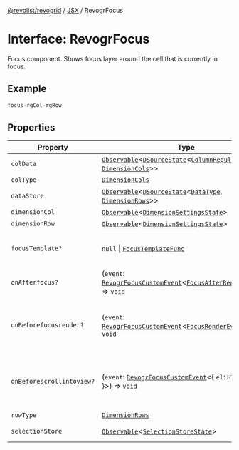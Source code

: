 [@revolist/revogrid](README.md) / [JSX](Namespace.JSX.md) / RevogrFocus

# Interface: RevogrFocus

Focus component. Shows focus layer around the cell that is currently in focus.

## Example

```ts
focus-rgCol-rgRow
```

## Properties

| Property | Type | Description | Defined in |
| ------ | ------ | ------ | ------ |
| `colData` | [`Observable`](TypeAlias.Observable.md)\<[`DSourceState`](TypeAlias.DSourceState.md)\<[`ColumnRegular`](Interface.ColumnRegular.md), [`DimensionCols`](TypeAlias.DimensionCols.md)\>\> | Column source | [src/components.d.ts:1773](https://github.com/revolist/revogrid/blob/a348821be3a2642110f5dc893d4bd9cba16c5101/src/components.d.ts#L1773) |
| `colType` | [`DimensionCols`](TypeAlias.DimensionCols.md) | Column type | [src/components.d.ts:1777](https://github.com/revolist/revogrid/blob/a348821be3a2642110f5dc893d4bd9cba16c5101/src/components.d.ts#L1777) |
| `dataStore` | [`Observable`](TypeAlias.Observable.md)\<[`DSourceState`](TypeAlias.DSourceState.md)\<[`DataType`](TypeAlias.DataType.md), [`DimensionRows`](TypeAlias.DimensionRows.md)\>\> | Data rows source | [src/components.d.ts:1781](https://github.com/revolist/revogrid/blob/a348821be3a2642110f5dc893d4bd9cba16c5101/src/components.d.ts#L1781) |
| `dimensionCol` | [`Observable`](TypeAlias.Observable.md)\<[`DimensionSettingsState`](Interface.DimensionSettingsState.md)\> | Dimension settings X | [src/components.d.ts:1785](https://github.com/revolist/revogrid/blob/a348821be3a2642110f5dc893d4bd9cba16c5101/src/components.d.ts#L1785) |
| `dimensionRow` | [`Observable`](TypeAlias.Observable.md)\<[`DimensionSettingsState`](Interface.DimensionSettingsState.md)\> | Dimension settings Y | [src/components.d.ts:1789](https://github.com/revolist/revogrid/blob/a348821be3a2642110f5dc893d4bd9cba16c5101/src/components.d.ts#L1789) |
| `focusTemplate?` | `null` \| [`FocusTemplateFunc`](TypeAlias.FocusTemplateFunc.md) | Focus template custom function. Can be used to render custom focus layer. | [src/components.d.ts:1793](https://github.com/revolist/revogrid/blob/a348821be3a2642110f5dc893d4bd9cba16c5101/src/components.d.ts#L1793) |
| `onAfterfocus?` | (`event`: [`RevogrFocusCustomEvent`](Interface.RevogrFocusCustomEvent.md)\<[`FocusAfterRenderEvent`](Interface.FocusAfterRenderEvent.md)\>) => `void` | Used to setup properties after focus was rendered | [src/components.d.ts:1797](https://github.com/revolist/revogrid/blob/a348821be3a2642110f5dc893d4bd9cba16c5101/src/components.d.ts#L1797) |
| `onBeforefocusrender?` | (`event`: [`RevogrFocusCustomEvent`](Interface.RevogrFocusCustomEvent.md)\<[`FocusRenderEvent`](Interface.FocusRenderEvent.md)\>) => `void` | Before focus render event. Can be prevented by event.preventDefault(). If preventDefault used slot will be rendered. | [src/components.d.ts:1801](https://github.com/revolist/revogrid/blob/a348821be3a2642110f5dc893d4bd9cba16c5101/src/components.d.ts#L1801) |
| `onBeforescrollintoview?` | (`event`: [`RevogrFocusCustomEvent`](Interface.RevogrFocusCustomEvent.md)\<\{ `el`: `HTMLElement`; \}\>) => `void` | Before focus changed verify if it's in view and scroll viewport into this view Can be prevented by event.preventDefault() | [src/components.d.ts:1805](https://github.com/revolist/revogrid/blob/a348821be3a2642110f5dc893d4bd9cba16c5101/src/components.d.ts#L1805) |
| `rowType` | [`DimensionRows`](TypeAlias.DimensionRows.md) | Row type | [src/components.d.ts:1809](https://github.com/revolist/revogrid/blob/a348821be3a2642110f5dc893d4bd9cba16c5101/src/components.d.ts#L1809) |
| `selectionStore` | [`Observable`](TypeAlias.Observable.md)\<[`SelectionStoreState`](TypeAlias.SelectionStoreState.md)\> | Selection, range, focus for selection | [src/components.d.ts:1813](https://github.com/revolist/revogrid/blob/a348821be3a2642110f5dc893d4bd9cba16c5101/src/components.d.ts#L1813) |
